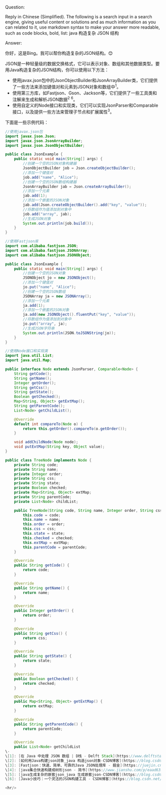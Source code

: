Question:

Reply in Chinese (Simplified).
The following is a search input in a search engine, giving useful content or solutions and as much information as you can related to it, use markdown syntax to make your answer more readable, such as code blocks, bold, list:
java 构造复杂 JSON 结构

Answer:

你好，这是Bing。我可以帮你构造复杂的JSON结构。😊

JSON是一种轻量级的数据交换格式，它可以表示对象、数组和其他数据类型。要用Java构造复杂的JSON结构，你可以使用以下方法：

- 使用javax.json包中的JsonObjectBuilder和JsonArrayBuilder类，它们提供了一些方法来添加键值对和元素到JSON对象和数组中<sup>1</sup>。
- 使用第三方库，如Fastjson、Gson、Jackson等，它们提供了一些工具类和注解来生成和解析JSON数据<sup>2</sup> <sup>6</sup>。
- 使用自定义的Node接口和实现类，它们可以实现JsonParser和Comparable接口，以及提供一些方法来管理子节点和扩展属性<sup>3</sup>。

下面是一些示例代码：

```java
//使用javax.json包
import javax.json.Json;
import javax.json.JsonArrayBuilder;
import javax.json.JsonObjectBuilder;

public class JsonExample {
    public static void main(String[] args) {
        //创建一个空的JSON对象构建器
        JsonObjectBuilder job = Json.createObjectBuilder();
        //添加一个键值对
        job.add("name", "Alice");
        //创建一个空的JSON数组构建器
        JsonArrayBuilder jab = Json.createArrayBuilder();
        //添加一个元素
        jab.add(1);
        //添加一个嵌套的JSON对象
        jab.add(Json.createObjectBuilder().add("key", "value"));
        //将数组作为值添加到对象中
        job.add("array", jab);
        //生成JSON对象
        System.out.println(job.build());
    }
}
```

```java
//使用Fastjson库
import com.alibaba.fastjson.JSON;
import com.alibaba.fastjson.JSONArray;
import com.alibaba.fastjson.JSONObject;

public class JsonExample {
    public static void main(String[] args) {
        //创建一个空的JSON对象
        JSONObject jo = new JSONObject();
        //添加一个键值对
        jo.put("name", "Alice");
        //创建一个空的JSON数组
        JSONArray ja = new JSONArray();
        //添加一个元素
        ja.add(1);
        //添加一个嵌套的JSON对象
        ja.add(new JSONObject().fluentPut("key", "value"));
        //将数组作为值添加到对象中
        jo.put("array", ja);
        //生成JSON字符串
        System.out.println(JSON.toJSONString(jo));
    }
}
```

```java
//使用Node接口和实现类
import java.util.List;
import java.util.Map;

public interface Node extends JsonParser, Comparable<Node> {
    String getCode();
    String getName();
    Integer getOrder();
    String getCss();
    String getState();
    Boolean getChecked();
    Map<String, Object> getExtMap();
    String getParentCode();
    List<Node> getChildList();

    @Override
    default int compareTo(Node o) {
        return this.getOrder().compareTo(o.getOrder());
    }

    void addChildNode(Node node);
    void putExtMap(String key, Object value);
}

public class TreeNode implements Node {
    private String code;
    private String name;
    private Integer order;
    private String css;
    private String state;
    private Boolean checked;
    private Map<String, Object> extMap;
    private String parentCode;
    private List<Node> childList;

    public TreeNode(String code, String name, Integer order, String css, String state, Boolean checked, Map<String, Object> extMap, String parentCode) {
        this.code = code;
        this.name = name;
        this.order = order;
        this.css = css;
        this.state = state;
        this.checked = checked;
        this.extMap = extMap;
        this.parentCode = parentCode;
    }

    @Override
    public String getCode() {
        return code;
    }

    @Override
    public String getName() {
        return name;
    }

    @Override
    public Integer getOrder() {
        return order;
    }

    @Override
    public String getCss() {
        return css;
    }

    @Override
    public String getState() {
        return state;
    }

    @Override
    public Boolean getChecked() {
        return checked;
    }

    @Override
    public Map<String, Object> getExtMap() {
        return extMap;
    }

    @Override
    public String getParentCode() {
        return parentCode;
    }

    @Override
    public List<Node> getChildList
\-
\[1]: [在 Java 中处理 JSON 数组 | D栈 - Delft Stack](https://www.delftstack.com/zh/howto/java/handling-json-arrays-in-java/)
\[2]: [如何用Java构建json对象_java 构造json对象-CSDN博客](https://blog.csdn.net/qq_35885488/article/details/112726477)
\[3]: [Fastjson：快速、简单、可靠的Java JSON处理库 - 掘金](https://juejin.cn/post/7231197051203207227)
\[4]: [java集合快速构建成树形json - 简书](https://www.jianshu.com/p/eaad633066f5)
\[5]: [java生成复杂的嵌套json_java 生成嵌套json-CSDN博客](https://blog.csdn.net/surpass0728/article/details/79372775)
\[6]: [Java小技巧：一个灵活的JSON构建工具 - CSDN博客](https://blog.csdn.net/zssrxt/article/details/122752476)

<hr/>

